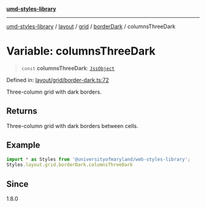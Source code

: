 [**umd-styles-library**](../../../../../../README.md)

***

[umd-styles-library](../../../../../../modules.md) / [layout](../../../../../README.md) / [grid](../../../README.md) / [borderDark](../README.md) / columnsThreeDark

# Variable: columnsThreeDark

> `const` **columnsThreeDark**: [`JssObject`](../../../../../../utilities/namespaces/transform/type-aliases/JssObject.md)

Defined in: [layout/grid/border-dark.ts:72](https://github.com/UMD-Digital/design-system/blob/8021d9898368f604bce452fe4dde6fae3a0578fd/packages/styles/source/layout/grid/border-dark.ts#L72)

Three-column grid with dark borders.

## Returns

Three-column grid with dark borders between cells.

## Example

```typescript
import * as Styles from '@universityofmaryland/web-styles-library';
Styles.layout.grid.borderDark.columnsThreeDark
```

## Since

1.8.0
